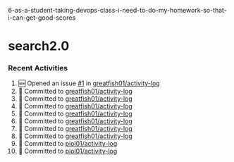 6-as-a-student-taking-devops-class-i-need-to-do-my-homework-so-that-i-can-get-good-scores
# search2.0

### Recent Activities
<!--START_SECTION:activity-->
1. 🆕 Opened an issue [#1](https://github.com/greatfish01/activity-log/issues/1) in [greatfish01/activity-log](https://github.com/greatfish01/activity-log)
2. 📝 Committed to [greatfish01/activity-log](https://github.com/greatfish01/activity-log/commit/4d8d62875d1eb05a3e2e0497841ff225a9636454)
3. 📝 Committed to [greatfish01/activity-log](https://github.com/greatfish01/activity-log/commit/f48b5c404cfa68e3fbc3d33d6f48b1397f5e2a72)
4. 📝 Committed to [greatfish01/activity-log](https://github.com/greatfish01/activity-log/commit/412ad319e2ca4ab26673180ca6b2a286be26f1b8)
5. 📝 Committed to [greatfish01/activity-log](https://github.com/greatfish01/activity-log/commit/c930ea6265b1948b74f37a2b2d3753b1d41514af)
6. 📝 Committed to [greatfish01/activity-log](https://github.com/greatfish01/activity-log/commit/4dd102abdf898671782972e039268fc5cd0ff9b0)
7. 📝 Committed to [greatfish01/activity-log](https://github.com/greatfish01/activity-log/commit/9082000ed2fdbd39c472f51893ee376adda3a359)
8. 📝 Committed to [greatfish01/activity-log](https://github.com/greatfish01/activity-log/commit/fd0a874d47c9217eb8076999104496003c14850c)
9. 📝 Committed to [piol01/activity-log](https://github.com/piol01/activity-log/commit/b2caf2cb7dc0f8f7201a1a7bb81886296d8381af)
10. 📝 Committed to [piol01/activity-log](https://github.com/piol01/activity-log/commit/3affdee4f9605b745c164327085f92546e96ad29)
<!--END_SECTION:activity-->

